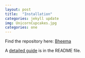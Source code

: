 ```yaml
---
layout: post
title:  "Installation"
categories: jekyll update
img: UnicornCupcakes.jpg
categories: one
---
```


Find the repository here: [Bheema](https://github.com/sharu725/bheema)

A [detailed guide](https://github.com/sharu725/bheema#installation) is in the README file.